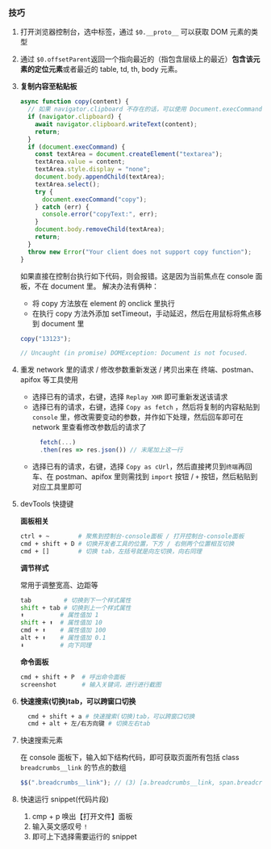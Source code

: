 ### 技巧

1. 打开浏览器控制台，选中标签，通过 `$0.__proto__` 可以获取 DOM 元素的类型
2. 通过 `$0.offsetParent`返回一个指向最近的（指包含层级上的最近）**包含该元素的定位元素**或者最近的 table, td, th, body 元素。
3. **复制内容至粘贴板**

   ```js
   async function copy(content) {
     // 如果 navigator.clipboard 不存在的话，可以使用 Document.execCommand()，不过后者在 MDN 里是被标注已弃用，不推荐使用
     if (navigator.clipboard) {
       await navigator.clipboard.writeText(content);
       return;
     }
     if (document.execCommand) {
       const textArea = document.createElement("textarea");
       textArea.value = content;
       textArea.style.display = "none";
       document.body.appendChild(textArea);
       textArea.select();
       try {
         document.execCommand("copy");
       } catch (err) {
         console.error("copyText:", err);
       }
       document.body.removeChild(textArea);
       return;
     }
     throw new Error("Your client does not support copy function");
   }
   ```

   如果直接在控制台执行如下代码，则会报错。这是因为当前焦点在 console 面板，不在 document 里。
   解决办法有俩种：

   - 将 copy 方法放在 element 的 onclick 里执行
   - 在执行 copy 方法外添加 setTimeout，手动延迟，然后在用鼠标将焦点移到 document 里

   ```js
   copy("13123");

   // Uncaught (in promise) DOMException: Document is not focused.
   ```

4. 重发 network 里的请求 / 修改参数重新发送 / 拷贝出来在 终端、postman、apifox 等工具使用

   - 选择已有的请求，右键，选择 `Replay XHR` 即可重新发送该请求
   - 选择已有的请求，右键，选择 `Copy as fetch` ，然后将复制的内容粘贴到 `console` 里，修改需要变动的参数，并作如下处理，然后回车即可在 network 里查看修改参数后的请求了
     ```js
       fetch(...)
       .then(res => res.json()) // 末尾加上这一行
     ```
   - 选择已有的请求，右键，选择 `Copy as cUrl`，然后直接拷贝到`终端`再回车、在 postman、apifox 里则需找到 `import` 按钮 / `+` 按钮，然后粘贴到对应工具里即可

5. devTools 快捷键

   **面板相关**

   ```sh
   ctrl + ~        # 聚焦到控制台-console面板 / 打开控制台-console面板
   cmd + shift + D # 切换开发者工具的位置，下方 / 右侧两个位置相互切换
   cmd + []        # 切换 tab，左括号就是向左切换，向右同理
   ```

   **调节样式**

   常用于调整宽高、边距等

   ```sh
   tab         # 切换到下一个样式属性
   shift + tab # 切换到上一个样式属性
   ⬆️          # 属性值加 1
   shift + ⬆️  # 属性值加 10
   cmd + ⬆️    # 属性值加 100
   alt + ⬆️    # 属性值加 0.1
   ⬇️          # 向下同理
   ```

   **命令面板**

   ```sh
   cmd + shift + P  # 呼出命令面板
   screenshot       # 输入关键词，进行进行截图
   ```

6. **快速搜索(切换)tab，可以跨窗口切换**

   ```sh
     cmd + shift + a # 快速搜索(切换)tab，可以跨窗口切换
     cmd + alt + 左/右方向键 # 切换左右tab
   ```

7. 快速搜索元素

   在 console 面板下，输入如下结构代码，即可获取页面所有包括 class `breadcrumbs__link` 的节点的数组

   ```js
   $$(".breadcrumbs__link"); // (3) [a.breadcrumbs__link, span.breadcrumbs__link, span.breadcrumbs__link]
   ```

8. 快速运行 snippet(代码片段)

   1. cmp + p 唤出【打开文件】面板
   2. 输入英文感叹号 `!`
   3. 即可上下选择需要运行的 snippet
